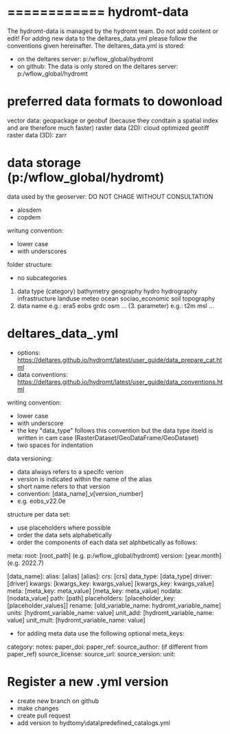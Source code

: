 ============
hydromt-data
============

The hydromt-data is managed by the hydromt team. Do not add content or edit! 
For addng new data to the deltares_data.yml please follow the conventions given hereinafter.
The deltares_data.yml is stored: 
- on the deltares server: p:/wflow_global/hydromt
- on github: 
The data is only stored on the deltares server: p:/wflow_global/hydromt


preferred data formats to dowonload
===================================
vector data: geopackage or geobuf (because they condtain a spatial index and are therefore much faster)
raster data (2D): cloud optimized geotiff
raster data (3D): zarr


data storage (p:/wflow_global/hydromt)
======================================

data used by the geoserver:
DO NOT CHAGE WITHOUT CONSULTATION
- alosdem 
- copdem 

writung convention:
- lower case 
- with underscores

folder structure: 
- no subcategories

 1. data type (category) 
 	bathymetry
 	geography
 	hydro
 	hydrography
 	infrastructure
 	landuse
 	meteo
 	ocean
 	sociao_economic
 	soil
 	topography 
 2. data name 
 	e.g.:
 	era5
 	eobs
 	grdc
 	osm
 	...
(3. parameter)
	e.g.:
	t2m
	msl
	...
       
deltares_data_.yml
==================
- options: https://deltares.github.io/hydromt/latest/user_guide/data_prepare_cat.html
- data conventions: https://deltares.github.io/hydromt/latest/user_guide/data_conventions.html

writing convention:
- lower case
- with underscore
- the key "data_type" follows this convention but the data type itseld is written in cam case (RasterDataset/GeoDataFrame/GeoDataset)
- two spaces for indentation

data versioning: 	
- data always refers to a specifc verion
- version is indicated within the name of the alias 
- short name refers to that version 
- convention: [data_name]_v[version_number]
- e.g. eobs_v22.0e

structure per data set: 
- use placeholders where possible 
- order the data sets alphabetically
- order the components of each data set alphbetically as follows: 

meta: 
  root: [root_path] (e.g. p:/wflow_global/hydromt)
  version: [year.month] (e.g. 2022.7)

[data_name]: 
  alias: [alias]
[alias]: 
  crs: [crs]
  data_type: [data_type]
  driver: [driver]
  kwargs:
    [kwargs_key: kwargs_value]
    [kwargs_key: kwargs_value]
  meta: 
    [meta_key: meta_value]
    [meta_key: meta_value]
  nodata: [nodata_value]
  path: [path]
  placeholders: 
    [placeholder_key: [placeholder_values]]
  rename:
    [old_variable_name: hydromt_variable_name]
  units: 
    [hydromt_variable_name: value]
  unit_add:
    [hydromt_variable_name: value]
  unit_mult: 
    [hydromt_variable_name: value]

- for adding meta data use the following optional meta_keys: 
	
category:
notes:
paper_doi: 
paper_ref: 
source_author: (if different from paper_ref)
source_license: 
source_url: 
source_version: 
unit:
	
Register a new .yml version 
===========================

- create new branch on github
- make changes 
- create pull request 
- add version to hydtomy\data\predefined_catalogs.yml

	
	
